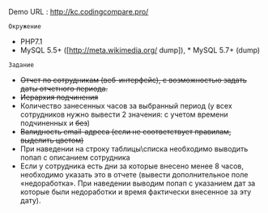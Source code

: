 Demo URL : http://kc.codingcompare.pro/

``Окружение``

* PHP7.1
* MySQL 5.5+ ([http://meta.wikimedia.org/ dump]), * MySQL 5.7+ (dump)

``Задание``

* ~~Отчет по сотрудникам (веб-интерфейс), с возможностью задать даты отчетного периода.~~
* ~~Иерархия подчинения~~
* Количество занесенных часов за выбранный период (у всех сотрудников нужно вывести 2 значения: с учетом времени подчиненных и ~~без~~)
* ~~Валидность email-адреса (если не соответствует правилам, выделить цветом)~~
* При наведении на строку таблицы\списка необходимо выводить попап с описанием сотрудника
* Если у сотрудника есть дни за которые внесено менее 8 часов, необходимо указать это в отчете (вывести дополнительное поле «недоработка». При наведении выводим попап с указанием дат за которые были недоработки и время фактически внесенное за эту дату).